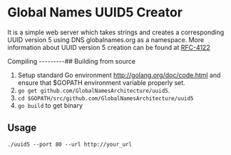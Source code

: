 Global Names UUID5 Creator
==========================

It is a simple web server which takes strings and creates a corresponding
UUID version 5 using DNS globalnames.org as a namespace. More information about
UUID version 5 creation can be found at [RFC-4122][1]

Compiling
---------## Building from source

1. Setup standard Go environment http://golang.org/doc/code.html and ensure that $GOPATH environment variable properly set.
2. `go get github.com/GlobalNamesArchitecture/uuid5`.
3. `cd $GOPATH/src/github.com/GlobalNamesArchitecture/uuid5`
4. `go build` to get binary

Usage
-----
    ./uuid5 --port 80 --url http://your_url
    


[1]: http://www.ietf.org/rfc/rfc4122.txt

